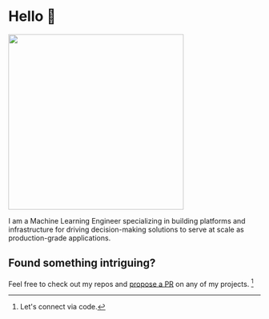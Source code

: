 # Hello 👋

<img src ='https://user-images.githubusercontent.com/28994239/235367925-80c620d1-4b56-4b35-ae76-d9ef1e1ab15d.gif' height=350px />

I am a Machine Learning Engineer specializing in building platforms and infrastructure for driving decision-making solutions to serve at scale as production-grade applications.

## Found something intriguing?

Feel free to check out my repos and [propose a PR](https://docs.github.com/en/pull-requests/collaborating-with-pull-requests/proposing-changes-to-your-work-with-pull-requests/creating-a-pull-request) on any of my projects. [^1]

[^1]: Let's connect via code.
